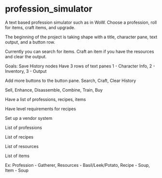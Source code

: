 # profession_simulator

A text based profession simulator such as in WoW. Choose a profession, roll for items, craft items, and upgrade.

The beginning of the project is taking shape with a title, character pane, text output, and a button row.

Currently you can search for items. Craft an item if you have the resources and clear the output.

Goals:
Save History nodes
Have 3 rows of text panes 1 - Character Info, 2 - Inventory, 3 - Output

Add more buttons to the button pane. Search, Craft, Clear History

Sell, Enhance, Disassemble, Combine, Train, Buy

Have a list of professions, recipes, items

Have level requirements for recipes

Set up a vendor system

List of professions

List of recipes

List of resources

List of items

Ex: Profession - Gatherer, Resources - Basil/Leek/Potato, Recipe - Soup, Item - Soup
